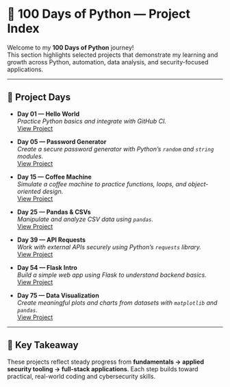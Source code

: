 # 🐍 100 Days of Python — Project Index

Welcome to my **100 Days of Python** journey!  
This section highlights selected projects that demonstrate my learning and growth across Python, automation, data analysis, and security-focused applications.  

---

## 📅 Project Days

- **Day 01 — Hello World**  
  *Practice Python basics and integrate with GitHub CI.*  
  [View Project](day01-hello-world.md)

- **Day 05 — Password Generator**  
  *Create a secure password generator with Python’s `random` and `string` modules.*  
  [View Project](day05-password-generator.md)

- **Day 15 — Coffee Machine**  
  *Simulate a coffee machine to practice functions, loops, and object-oriented design.*  
  [View Project](day15-coffee-machine.md)

- **Day 25 — Pandas & CSVs**  
  *Manipulate and analyze CSV data using `pandas`.*  
  [View Project](day25-pandas-csvs.md)

- **Day 39 — API Requests**  
  *Work with external APIs securely using Python’s `requests` library.*  
  [View Project](day39-api-requests.md)

- **Day 54 — Flask Intro**  
  *Build a simple web app using Flask to understand backend basics.*  
  [View Project](day54-flask-intro.md)

- **Day 75 — Data Visualization**  
  *Create meaningful plots and charts from datasets with `matplotlib` and `pandas`.*  
  [View Project](day75-data-viz.md)

---

## 📌 Key Takeaway
These projects reflect steady progress from **fundamentals → applied security tooling → full-stack applications**. Each step builds toward practical, real-world coding and cybersecurity skills.

